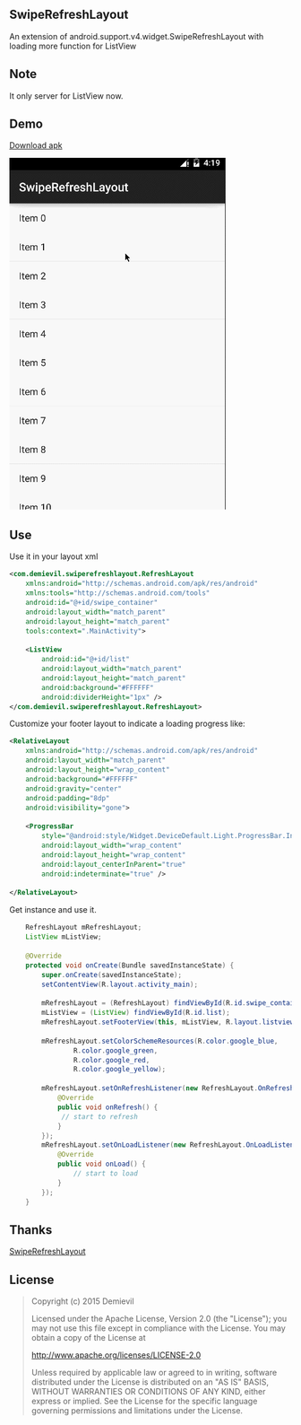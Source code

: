 ## SwipeRefreshLayout ##
An extension of android.support.v4.widget.SwipeRefreshLayout with loading more function for ListView

## Note ##
It only server for ListView now.

## Demo ##
[Download apk](/demo.apk)

![Gif](/demo.gif)

## Use ##
Use it in your layout xml
````xml
<com.demievil.swiperefreshlayout.RefreshLayout
    xmlns:android="http://schemas.android.com/apk/res/android"
    xmlns:tools="http://schemas.android.com/tools"
    android:id="@+id/swipe_container"
    android:layout_width="match_parent"
    android:layout_height="match_parent"
    tools:context=".MainActivity">

    <ListView
        android:id="@+id/list"
        android:layout_width="match_parent"
        android:layout_height="match_parent"
        android:background="#FFFFFF"
        android:dividerHeight="1px" />
</com.demievil.swiperefreshlayout.RefreshLayout>
````

Customize your footer layout to indicate a loading progress like:
````xml
<RelativeLayout 
    xmlns:android="http://schemas.android.com/apk/res/android"
    android:layout_width="match_parent"
    android:layout_height="wrap_content"
    android:background="#FFFFFF"
    android:gravity="center"
    android:padding="8dp"
    android:visibility="gone">

    <ProgressBar
        style="@android:style/Widget.DeviceDefault.Light.ProgressBar.Inverse"
        android:layout_width="wrap_content"
        android:layout_height="wrap_content"
        android:layout_centerInParent="true"
        android:indeterminate="true" />

</RelativeLayout>
````
Get instance and use it.
````java
    RefreshLayout mRefreshLayout;
    ListView mListView;

    @Override
    protected void onCreate(Bundle savedInstanceState) {
        super.onCreate(savedInstanceState);
        setContentView(R.layout.activity_main);

        mRefreshLayout = (RefreshLayout) findViewById(R.id.swipe_container);
        mListView = (ListView) findViewById(R.id.list);
        mRefreshLayout.setFooterView(this, mListView, R.layout.listview_footer);

        mRefreshLayout.setColorSchemeResources(R.color.google_blue,
                R.color.google_green,
                R.color.google_red,
                R.color.google_yellow);

        mRefreshLayout.setOnRefreshListener(new RefreshLayout.OnRefreshListener() {
            @Override
            public void onRefresh() {
	         // start to refresh
            }
        });
        mRefreshLayout.setOnLoadListener(new RefreshLayout.OnLoadListener() {
            @Override
            public void onLoad() {
                // start to load   
            }
        });
    }
````

## Thanks ##
[SwipeRefreshLayout](https://developer.android.com/reference/android/support/v4/widget/SwipeRefreshLayout.html)

## License ##
> Copyright (c) 2015 Demievil
> 
> Licensed under the Apache License, Version 2.0 (the "License");
> you may not use this file except in compliance with the License.
> You may obtain a copy of the License at
> 
>    http://www.apache.org/licenses/LICENSE-2.0
> 
> Unless required by applicable law or agreed to in writing, software
> distributed under the License is distributed on an "AS IS" BASIS,
> WITHOUT WARRANTIES OR CONDITIONS OF ANY KIND, either express or implied.
> See the License for the specific language governing permissions and
> limitations under the License.

